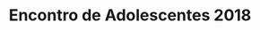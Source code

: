 ---
ID: 4950
title: Encontro de Adolescentes 2018
image-xl: ""
image-l: ""
image-sq-l: ""
image-sq-m: ""
post_excerpt: ""
layout: event
permalink: eventos/encontro-de-adolescentes-2018
published: true
event:
  event_id: "106"
  event_slug: encontro-de-adolescentes-2018
  event_owner: "2"
  event_status: "1"
  event_name: Encontro de Adolescentes 2018
  event_start_time: 00:00:00
  event_end_time: 23:59:59
  event_start_date: 2018-06-30
  event_end_date: 2018-07-01
  post_content: ""
  event_rsvp: "0"
  event_spaces: null
  location_id: "0"
  recurrence_id: null
  event_category_id: null
  event_attributes: null
  event_date_created: 2018-01-14 09:50:11
  event_date_modified: 2018-01-16 10:03:59
  recurrence: null
  recurrence_interval: null
  recurrence_freq: null
  recurrence_byday: null
  recurrence_byweekno: null
  blog_id: null
  group_id: "0"
  post_id: "4950"
  event_all_day: "1"
  event_private: "0"
  recurrence_days: null
  event_rsvp_date: null
  event_rsvp_time: null
  event_rsvp_spaces: null
  recurrence_rsvp_days: null
categories: ""
tags: ""
author: ""
slide_template:
  - default
wpcf-gn_post_destaques:
  - destaque_novidade
post_date: 2018-01-01 09:50:10
---